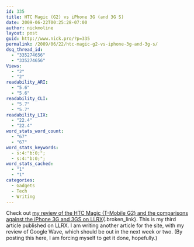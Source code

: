 ```yaml
---
id: 335
title: HTC Magic (G2) vs iPhone 3G (and 3G S)
date: 2009-06-22T00:25:28-07:00
author: nickmoline
layout: post
guid: http://www.nick.pro/?p=335
permalink: /2009/06/22/htc-magic-g2-vs-iphone-3g-and-3g-s/
dsq_thread_id:
  - "335274656"
  - "335274656"
Views:
  - "2"
  - "2"
readability_ARI:
  - "5.6"
  - "5.6"
readability_CLI:
  - "5.7"
  - "5.7"
readability_LIX:
  - "22.4"
  - "22.4"
word_stats_word_count:
  - "67"
  - "67"
word_stats_keywords:
  - s:4:"b:0;";
  - s:4:"b:0;";
word_stats_cached:
  - "1"
  - "1"
categories:
  - Gadgets
  - Tech
  - Writing
---
```

Check out [my review of the HTC Magic (T-Mobile G2) and the comparisons against the iPhone 3G and 3GS on LLRX](http://www.llrx.com/features/htcmagic-vs-iphone.htm){.broken_link}. This is my third article published on LLRX. I am writing another article for the site, with my review of Google Wave, which should be out in the next week or two. (By posting this here, I am forcing myself to get it done, hopefully.)